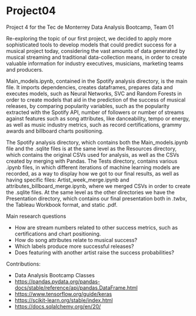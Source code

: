 # Project04
Project 4 for the Tec de Monterrey Data Analysis Bootcamp, Team 01

Re-exploring the topic of our first project, we decided to apply more sophisticated tools to develop models that could predict success for a musical project today, considering the vast amounts of data generated by musical streaming and traditional data-collection means, in order to create valuable information for industry executives, musicians, marketing teams and producers.

Main_models.ipynb, contained in the Spotify analysis directory, is the main file. It imports dependencies, creates dataframes, prepares data and executes models, such as Neural Networks, SVC and Random Forests in order to create models that aid in the prediction of the success of musical releases, by comparing popularity variables, such as the popularity extracted with the Spotify API, number of followers or number of streams against features such as song attributes, like danceability, tempo or energy, as well as music industry metrics, such as record certifications, grammy awards and billboard charts positioning.

The Spotify analysis directory, which contains both the Main_models.ipynb file and the .sqlite files is at the same level as the Resources directory, which contains the original CSVs used for analysis, as well as the CSVs created by merging with Pandas. The Tests directory, contains various .ipynb files, in which different iterations of machine learning models are recorded, as a way to display how we got to our final results, as well as having specific files: Artist_week_merge.ipynb and attributes_billboard_merge.ipynb, where we merged CSVs in order to create the .sqlite files. At the same level as the other directories we have the Presentation directory, which contains our final presentation both in .twbx, the Tableau Workbook format, and static .pdf.

Main research questions
- How are stream numbers related to other success metrics, such as certifications and chart positioning.
- How do song attributes relate to musical success?
- Which labels produce more successful releases?
- Does featuring with another artist raise the success probabilities?

Contributions:
- Data Analysis Bootcamp Classes
- https://pandas.pydata.org/pandas-docs/stable/reference/api/pandas.DataFrame.html
- https://www.tensorflow.org/guide/keras
- https://scikit-learn.org/stable/index.html
- https://docs.sqlalchemy.org/en/20/

